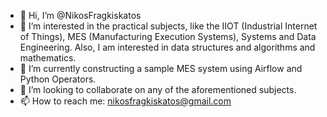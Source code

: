 - 👋 Hi, I’m @NikosFragkiskatos
- 👀 I’m interested in the practical subjects, like the IIOT (Industrial Internet of Things), MES (Manufacturing Execution Systems), Systems and Data Engineering. Also, I am interested in data structures and algorithms and mathematics.
- 🌱 I’m currently constructing a sample MES system using Airflow and Python Operators.
- 💞️ I’m looking to collaborate on any of the aforementioned subjects.
- 📫 How to reach me: nikosfragkiskatos@gmail.com

<!---
NikosFragkiskatos/NikosFragkiskatos is a ✨ special ✨ repository because its `README.md` (this file) appears on your GitHub profile.
You can click the Preview link to take a look at your changes.
--->
